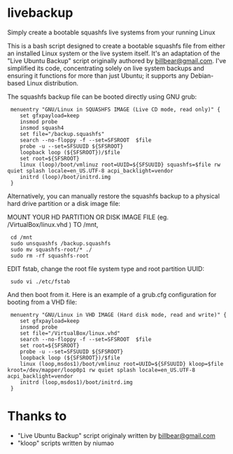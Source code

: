 # livebackup
Simply create a bootable squashfs live systems from your running Linux

This is a bash script designed to create a bootable squashfs file from either an installed Linux system or the live system itself. It's an adaptation of the "Live Ubuntu Backup" script originally authored by billbear@gmail.com. I've simplified its code, concentrating solely on live system backups and ensuring it functions for more than just Ubuntu; it supports any Debian-based Linux distribution.

The squashfs backup file can be booted directly using GNU grub:

```
 menuentry "GNU/Linux in SQUASHFS IMAGE (Live CD mode, read only)" {
	set gfxpayload=keep
	insmod probe
	insmod squash4
	set file="/backup.squashfs"
	search --no-floppy -f --set=SFSROOT  $file
	probe -u --set=SFSUUID ${SFSROOT}
	loopback loop (${SFSROOT})/$file
	set root=${SFSROOT}
	linux (loop)/boot/vmlinuz root=UUID=${SFSUUID} squashfs=$file rw quiet splash locale=en_US.UTF-8 acpi_backlight=vendor
	initrd (loop)/boot/initrd.img
 }
```
Alternatively, you can manually restore the squashfs backup to a physical hard drive partition or a disk image file:

 MOUNT YOUR HD PARTITION OR DISK IMAGE FILE (eg. /VirtualBox/linux.vhd ) TO /mnt,
```
 cd /mnt
 sudo unsquashfs /backup.squashfs
 sudo mv squashfs-root/* ./
 sudo rm -rf squashfs-root
```
EDIT fstab, change the root file system type and root partition UUID:

```
 sudo vi ./etc/fstab
```
And then boot from it.
Here is an example of a grub.cfg configuration for booting from a VHD file:

```
 menuentry "GNU/Linux in VHD IMAGE (Hard disk mode, read and write)" {
	set gfxpayload=keep
	insmod probe
	set file="/VirtualBox/linux.vhd"
	search --no-floppy -f --set=SFSROOT  $file
	set root=${SFSROOT}
	probe -u --set=SFSUUID ${SFSROOT}
	loopback loop (${SFSROOT})/$file
	linux (loop,msdos1)/boot/vmlinuz root=UUID=${SFSUUID} kloop=$file kroot=/dev/mapper/loop0p1 rw quiet splash locale=en_US.UTF-8 acpi_backlight=vendor
	initrd (loop,msdos1)/boot/initrd.img
 }
```   
 
# Thanks to
* "Live Ubuntu Backup" script originaly written by billbear@gmail.com
* "kloop" scripts written by niumao
